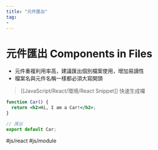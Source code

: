 ```yaml
---
title: "元件匯出"
tag: 
- 
---
```

# 元件匯出 Components in Files

- 元件重複利用率高，建議匯出個別檔案使用，增加易讀性
- 檔案名與元件名稱一樣都必須大寫開頭

>[[JavaScript/React/環境/React Snippet]] 快速生成囉

```jsx
function Car() {
  return <h2>Hi, I am a Car!</h2>;
}

// 匯出
export default Car;
```

#js/react #js/module 